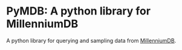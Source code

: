 # PyMDB: A python library for MillenniumDB

A python library for querying and sampling data from [MillenniumDB](https://github.com/MillenniumDB/MillenniumDB).

